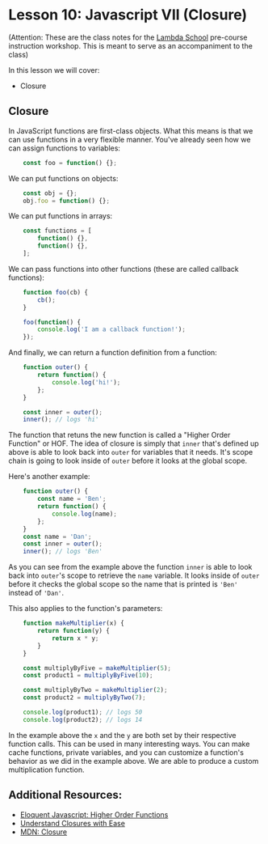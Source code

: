 # Lesson 10: Javascript VII (Closure)
(Attention: These are the class notes for the [Lambda School](http://www.lambdaschool.com) pre-course instruction workshop. This is meant to serve as an accompaniment to the class)

In this lesson we will cover:

* Closure

## Closure

In JavaScript functions are first-class objects.  What this means is that we can use functions in a very flexible manner.  You've already seen how we can assign functions to variables:

```javascript
    const foo = function() {};
```

We can put functions on objects:

```javascript
    const obj = {};
    obj.foo = function() {};
```

We can put functions in arrays:

```javascript
    const functions = [
        function() {},
        function() {},
    ];
```

We can pass functions into other functions (these are called callback functions):

```javascript
    function foo(cb) {
        cb();
    }

    foo(function() {
        console.log('I am a callback function!');
    });
```

And finally, we can return a function definition from a function:

```javascript
    function outer() {
        return function() {
            console.log('hi!');
        };
    }

    const inner = outer();
    inner(); // logs 'hi'
```

The function that retuns the new function is called a "Higher Order Function" or HOF.  The idea of closure is simply that `inner` that's defined up above is able to look back into `outer` for variables that it needs.  It's scope chain is going to look inside of `outer` before it looks at the global scope.

Here's another example:

```javascript
    function outer() {
        const name = 'Ben';
        return function() {
            console.log(name);
        };
    }
    const name = 'Dan';
    const inner = outer();
    inner(); // logs 'Ben'
```

As you can see from the example above the function `inner` is able to look back into `outer`'s scope to retrieve the `name` variable.
It looks inside of `outer` before it checks the global scope so the name that is printed is `'Ben'` instead of `'Dan'`.

This also applies to the function's parameters:

```javascript
    function makeMultiplier(x) {
        return function(y) {
            return x * y;
        }
    }

    const multiplyByFive = makeMultiplier(5);
    const product1 = multiplyByFive(10);

    const multiplyByTwo = makeMultiplier(2);
    const product2 = multiplyByTwo(7);

    console.log(product1); // logs 50
    console.log(product2); // logs 14
```

In the example above the `x` and the `y` are both set by their respective function calls.  This can be used in many interesting ways.  You can make cache functions, private variables, and you can customize a function's behavior as we did in the example above.  We are able to produce a custom multiplication function.


## Additional Resources:

* [Eloquent Javascript: Higher Order Functions](https://eloquentjavascript.net/05_higher_order.html)
* [Understand Closures with Ease](http://javascriptissexy.com/understand-javascript-closures-with-ease/)
* [MDN: Closure](https://developer.mozilla.org/en-US/docs/Web/JavaScript/Closures)

